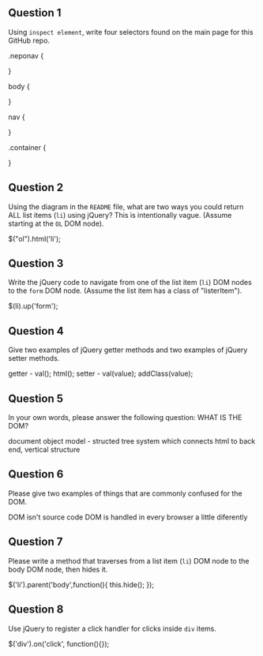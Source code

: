 ## Question 1

Using `inspect element`, write four selectors found on the main page for this
GitHub repo.

<!-- your answer starts here -->
.neponav {

}

body {

}

nav {

}

.container {

}
<!-- your answer ends here -->

## Question 2

Using the diagram in the `README` file, what are two ways you could return ALL
list items (`li`) using jQuery? This is intentionally vague. (Assume starting
at the `OL` DOM node).

<!-- your answer starts here -->
$("ol").html('li');
<!-- your answer ends here -->

## Question 3

Write the jQuery code to navigate from one of the list item (`li`) DOM nodes to
the `form` DOM node. (Assume the list item has a class of "listerItem").

<!-- your answer starts here -->
$(li).up('form');
<!-- your answer ends here -->

## Question 4

Give two examples of jQuery getter methods and two examples of jQuery setter
methods.

<!-- your answer starts here -->
getter - val();   html();
setter - val(value); addClass(value);
<!-- your answer ends here -->

## Question 5

In your own words, please answer the following question: WHAT IS THE DOM?

<!-- your answer starts here -->
document object model - structed tree system which connects html to back end, vertical structure
<!-- your answer ends here -->

## Question 6

Please give two examples of things that are commonly confused for the DOM.

<!-- your answer starts here -->
DOM isn't source code
DOM is handled in every browser a little diferently
<!-- your answer ends here -->

## Question 7

Please write a method that traverses from a list item (`li`) DOM node to the
body DOM node, then hides it.

<!-- your answer starts here -->
   $('li').parent('body',function(){
   this.hide();
   });
<!-- your answer ends here -->

## Question 8

Use jQuery to register a click handler for clicks inside `div` items.

<!-- your answer starts here -->
$('div').on('click', function(){});
<!-- your answer ends here -->
